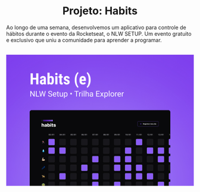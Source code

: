 <h1 align="center"> Projeto: Habits </h1>

<p>Ao longo de uma semana, desenvolvemos um aplicativo para controle de hábitos durante o evento da Rocketseat, o NLW SETUP. Um evento gratuito e exclusivo que uniu a comunidade para aprender a programar.</p>  <br/>

<img src="./.github/Cover.jpg"/>
